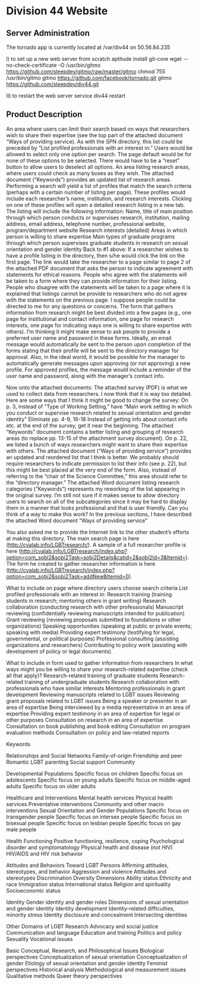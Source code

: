 Division 44 Website
===================

Server Administration
---------------------

The tornado app is currently located at /var/div44 on 50.56.84.235

I) to set up a new web server from scratch
    aptitude install git-core
    wget --no-check-certificate -O /usr/bin/gitmo https://github.com/sleepdev/gitmo/raw/master/gitmo
    chmod 755 /usr/bin/gitmo
    gitmo https://github.com/facebook/tornado.git
    gitmo https://github.com/sleepdev/div44.git     

II) to restart the web server
    service div44 restart

Product Description
---------------------   

An area where users can limit their search based on ways that researchers wish to share their expertise (see the top part of the attached document “Ways of providing service). As with the SPN directory, this list could be preceded by “List profiled professionals with an interest in:” Users would be allowed to select only one option per search. The page default would be for none of these options to be selected. There would have to be a “reset” button to allow users to deselect all options.
An area listing research areas, where users could check as many boxes as they wish. The attached document (“Keywords”) provides an updated list of research areas.
Performing a search will yield a list of profiles that match the search criteria (perhaps with a certain number of listing per page). These profiles would include each researcher’s name, institution, and research interests.
Clicking on one of these profiles will open a detailed research listing in a new tab. The listing will include the following information:
Name, title of main position through which person conducts or supervises research, institution, mailing address, email address, telephone number, professional website, program/department website
Research interests (detailed)
Areas in which person is willing to share expertise
Main types of graduate programs through which person supervises graduate students in research on sexual orientation and gender identity
Back to #1 above: If a researcher wishes to have a profile listing in the directory, then s/he would click the link on the first page. The link would take the researcher to a page similar to page 2 of the attached PDF document that asks the person to indicate agreement with statements for ethical reasons. People who agree with the statements will be taken to a form where they can provide information for their listing. People who disagree with the statements will be taken to a page where it is explained that listings cannot be provide to researchers who do not agree with the statements on the previous page. I suppose people could be directed to me for any questions or concerns.
The form that gathers information from research might be best divided into a few pages (e.g., one page for institutional and contact information, one page for research interests, one page for indicating ways one is willing to share expertise with others). I’m thinking it might make sense to ask people to provide a preferred user name and password in these forms. Ideally, an email message would automatically be sent to the person upon completion of the forms stating that their profile will be sent to the directory manager for approval. Also, in the ideal world, it would be possible for the manager to automatically generate messages upon approving (or not approving) a new profile. For approved profiles, the message would include a reminder of the user name and password, along with the manager’s contact info.
 
Now onto the attached documents:
The attached survey (PDF) is what we used to collect data from researchers. I now think that it is way too detailed. Here are some ways that I think it might be good to change the survey:
On p. 3, instead of “Type of Working Setting,” have “Main work setting in which you conduct or supervise research related to sexual orientation and gender identity”
Eliminate pp. 4-9, 16-18
Instead of getting info about contact info etc. at the end of the survey, get it near the beginning.
The attached “Keywords” document contains a better listing and grouping of research areas (to replace pp. 13-15 of the attachment survey document).
On p. 22, we listed a bunch of ways researchers might want to share their expertise with others. The attached document (“Ways of providing service”) provides an updated and reordered list that I think is better.
We probably should require researchers to indicate permission to list their info (see p. 22), but this might be best placed at the very end of the form. Also, instead of referring to the “chair of the Science Committee,” this area should refer to the “directory manager.”
The attached Word document listing research categories (“Keywords”) represents my reworking of the list appearing in the original survey. I’m still not sure if it makes sense to allow directory users to search on all of the subcategories since it may be hard to display them in a manner that looks professional and that is user friendly. Can you think of a way to make this work?
In the previous sections, I have described the attached Word document “Ways of providing service”
 
You also asked me to provide the Internet link to the other student’s efforts at making this directory. The main search page is here (http://cvalab.info/LGBTresearch/). A sample of a full researcher profile is here (http://cvalab.info/LGBTresearch/index.php?option=com_sobi2&sobi2Task=sobi2Details&catid=2&sobi2Id=3&Itemid=). The form he created to gather researcher information is here (http://cvalab.info/LGBTresearch/index.php?option=com_sobi2&sobi2Task=addNew&Itemid=0).







What to include on page where directory users choose search criteria
List profiled professionals with an interest in:
Research training (training students in research; mentoring others in grant writing)
Research collaboration (conducting research with other professionals)
Manuscript reviewing (confidentially reviewing manuscripts intended for publication) Grant reviewing (reviewing proposals submitted to foundations or other organizations)
Speaking opportunities (speaking at public or private events; speaking with media)
Providing expert testimony (testifying for legal, governmental, or political purposes) 
Professional consulting (assisting organizations and researchers)
Contributing to policy work (assisting with development of policy or legal documents)

What to include in form used to gather information from researchers
In what ways might you be willing to share your research-related expertise (check all that apply)?
Research-related training of graduate students
Research-related training of undergraduate students 
Research collaboration with professionals who have similar interests 
Mentoring professionals in grant development
Reviewing manuscripts related to LGBT issues
Reviewing grant proposals related to LGBT issues
Being a speaker or presenter in an area of expertise 
Being interviewed by a media representative in an area of expertise
Providing expert testimony in an area of expertise for legal or other purposes
Consultation on research in an area of expertise 
Consultation on book publishing and book editing
Consultation on program evaluation methods
Consultation on policy and law-related reports






Keywords

Relationships and Social Networks
Family-of-origin
Friendship and peer
Romantic
LGBT parenting
Social support
Community

Developmental Populations
Specific focus on children
Specific focus on adolescents
Specific focus on young adults
Specific focus on middle-aged adults
Specific focus on older adults

Healthcare and Interventions
Mental health services
Physical health services
Preventative interventions
Community and other macro interventions
Sexual Orientation and Gender Populations
Specific focus on transgender people
Specific focus on intersex people
Specific focus on bisexual people
Specific focus on lesbian people
Specific focus on gay male people

Health Functioning
Positive functioning, resilience, coping
Psychological disorder and symptomatology
Physical health and disease (not HIV)
HIV/AIDS and HIV risk behavior

Attitudes and Behaviors Toward LGBT Persons
Affirming attitudes, stereotypes, and behavior 
Aggression and violence
Attitudes and stereotypes
Discrimination
Diversity Dimensions
Ability status
Ethnicity and race
Immigration status
International status
Religion and spirituality 
Socioeconomic status

Identity
Gender identity and gender roles
Dimensions of sexual orientation and gender identity 
Identity development
Identity-related difficulties, minority stress
Identity disclosure and concealment
Intersecting identities

Other Domains of LGBT Research
Advocacy and social justice
Communication and language
Education and training
Politics and policy
Sexuality 
Vocational issues

Basic Conceptual, Research, and Philosophical Issues
Biological perspectives
Conceptualization of sexual orientation
Conceptualization of gender
Etiology of sexual orientation and gender identity 
Feminist perspectives
Historical analysis
Methodological and measurement issues 
Qualitative methods
Queer theory perspectives


